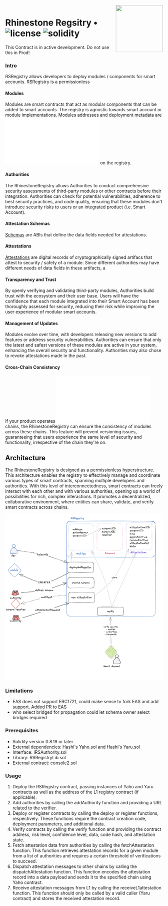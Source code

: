 <img align="right" width="150" height="150" top="100" src="./public/readme.jpg">

# Rhinestone Regsitry •  ![license](https://img.shields.io/github/license/rhinestonewtf/registry?label=license) ![solidity](https://img.shields.io/badge/solidity-^0.8.17-lightgrey)

This Contract is in active development. Do not use this in Prod!


### Intro

RSRegistry allows developers to deploy modules / components for smart accounts. RSRegistry is a permissionless 

#### Modules

Modules are smart contracts that act as modular components that can be added to smart accounts.
The registry is agnostic towards smart account or module implementations.
Modules addresses and deployment metadata are ![stored](./docs/ModuleRegistration.md) on the registry.

#### Authorities 
The RhinestoneRegistry allows Authorities to conduct comprehensive security assessments of third-party modules or other 
contracts before their integration. Authorities can check for potential vulnerabilities, adherence to best security practices, 
and code quality, ensuring that these modules don't introduce security risks to users or an integrated product (i.e. Smart Account).

#### Attestation Schemas
[Schemas](./docs/Schemas.md) are ABIs that define the data fields needed for attestations. 

#### Attestations
[Attestations](./docs/Attestation.md) are digital records of cryptographically signed artifacs that attest to security / safety of a module. 
Since different authorities may have different needs of data fields in these artifacts, a 


#### Transparency and Trust
By openly verifying and validating third-party modules, Authorities build trust with the ecosystem and their user base. 
Users will have the confidence that each module integrated into their Smart Account has been thoroughly assessed for security, 
reducing their risk while improving the user experience of modular smart accounts.

#### Management of Updates
Modules evolve over time, with developers releasing new versions to add features or address security 
vulnerabilities. Authorities can ensure that only the latest and safest versions of these modules are active in your system, 
enhancing the overall security and functionality. Authorities may also chose to revoke attestations made in the past.

#### Cross-Chain Consistency
If your product operates ![across multiple Ethereum](./docs/L2Propagation.md) chains, the RhinestoneRegistry can ensure the consistency of modules across these chains. 
This feature will prevent versioning issues, guaranteeing that users experience the same level of security and functionality, 
irrespective of the chain they're on.

## Architecture

The RhinestoneRegistry is designed as a permissionless hyperstructure. 
This architecture enables the registry to effectively manage and coordinate various types of smart contracts, 
spanning multiple developers and authorities. With this level of interconnectedness, smart contracts can freely interact with each other and with 
various authorities, opening up a world of possibilities for rich, complex interactions. It promotes a decentralized, collaborative environment, 
where entities can share, validate, and verify smart contracts across chains.


![Architecture](./public/docs/architecture.png)



### Limitations
- EAS does not support ERC1721, could make sense to fork EAS and add support. Added [PR](https://github.com/ethereum-attestation-service/eas-contracts/pull/65) to EAS
- who select bridged for propagation
    could let schema owner select bridges required


### Prerequisites
- Solidity version 0.8.19 or later
- External dependencies: Hashi's Yaho.sol and Hashi's Yaru.sol
- Interface: IRSAuthority.sol
- Library: RSRegistryLib.sol
- External contract: console2.sol

### Usage
1. Deploy the RSRegistry contract, passing instances of Yaho and Yaru contracts as well as the address of the L1 registry contract (if applicable).
1. Add authorities by calling the addAuthority function and providing a URL related to the verifier.
1. Deploy or register contracts by calling the deploy or register functions, respectively. These functions require the contract creation code, deployment parameters, and additional data.
1. Verify contracts by calling the verify function and providing the contract address,
risk level, confidence level, data, code hash, and attestation state.
1. Fetch attestation data from authorities by calling the fetchAttestation function.
This function retrieves attestation records for a given module from a list of authorities and requires a certain threshold of verifications to succeed.
1. Dispatch attestation messages to other chains by calling the dispatchAttestation function. 
This function encodes the attestation record into a data payload and sends it to the specified chain using Yaho contract.
1. Receive attestation messages from L1 by calling the receiveL1attestation function. 
This function should only be called by a valid caller (Yaru contract) and stores the received attestation record.
